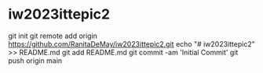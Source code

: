# iw2023ittepic2
git init
git remote add origin https://github.com/RanitaDeMay/iw2023ittepic2.git
echo "# iw2023ittepic2" >> README.md
git add README.md
git commit -am 'Initial Commit'
git push origin main